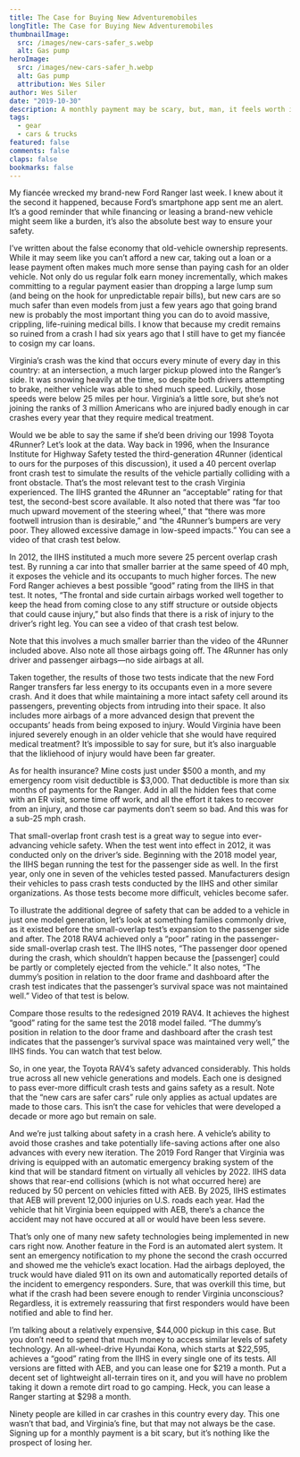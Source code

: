 ```yaml
---
title: The Case for Buying New Adventuremobiles
longTitle: The Case for Buying New Adventuremobiles
thumbnailImage: 
  src: /images/new-cars-safer_s.webp
  alt: Gas pump
heroImage: 
  src: /images/new-cars-safer_h.webp
  alt: Gas pump
  attribution: Wes Siler
author: Wes Siler
date: "2019-10-30"
description: A monthly payment may be scary, but, man, it feels worth it when your loved one gets into a crash
tags:
  - gear
  - cars & trucks
featured: false
comments: false
claps: false
bookmarks: false
---
```


My fiancée wrecked my brand-new Ford Ranger last week. I knew about it the second it happened, because Ford’s smartphone app sent me an alert. It’s a good reminder that while financing or leasing a brand-new vehicle might seem like a burden, it’s also the absolute best way to ensure your safety. 

I’ve written about the false economy that old-vehicle ownership represents. While it may seem like you can’t afford a new car, taking out a loan or a lease payment often makes much more sense than paying cash for an older vehicle. Not only do us regular folk earn money incrementally, which makes committing to a regular payment easier than dropping a large lump sum (and being on the hook for unpredictable repair bills), but new cars are so much safer than even models from just a few years ago that going brand new is probably the most important thing you can do to avoid massive, crippling, life-ruining medical bills. I know that because my credit remains so ruined from a crash I had six years ago that I still have to get my fiancée to cosign my car loans. 

Virginia’s crash was the kind that occurs every minute of every day in this country: at an intersection, a much larger pickup plowed into the Ranger’s side. It was snowing heavily at the time, so despite both drivers attempting to brake, neither vehicle was able to shed much speed. Luckily, those speeds were below 25 miles per hour. Virginia’s a little sore, but she’s not joining the ranks of 3 million Americans who are injured badly enough in car crashes every year that they require medical treatment. 

Would we be able to say the same if she’d been driving our 1998 Toyota 4Runner? Let’s look at the data. Way back in 1996, when the Insurance Institute for Highway Safety tested the third-generation 4Runner (identical to ours for the purposes of this discussion), it used a 40 percent overlap front crash test to simulate the results of the vehicle partially colliding with a front obstacle. That’s the most relevant test to the crash Virginia experienced. The IIHS granted the 4Runner an “acceptable” rating for that test, the second-best score available. It also noted that there was “far too much upward movement of the steering wheel,” that “there was more footwell intrusion than is desirable,” and “the 4Runner’s bumpers are very poor. They allowed excessive damage in low-speed impacts.” You can see a video of that crash test below.

In 2012, the IIHS instituted a much more severe 25 percent overlap crash test. By running a car into that smaller barrier at the same speed of 40 mph, it exposes the vehicle and its occupants to much higher forces. The new Ford Ranger achieves a best possible “good” rating from the IIHS in that test. It notes, “The frontal and side curtain airbags worked well together to keep the head from coming close to any stiff structure or outside objects that could cause injury,” but also finds that there is a risk of injury to the driver’s right leg. You can see a video of that crash test below.

Note that this involves a much smaller barrier than the video of the 4Runner included above. Also note all those airbags going off. The 4Runner has only driver and passenger airbags—no side airbags at all. 

Taken together, the results of those two tests indicate that the new Ford Ranger transfers far less energy to its occupants even in a more severe crash. And it does that while maintaining a more intact safety cell around its passengers, preventing objects from intruding into their space. It also includes more airbags of a more advanced design that prevent the occupants’ heads from being exposed to injury. Would Virginia have been injured severely enough in an older vehicle that she would have required medical treatment? It’s impossible to say for sure, but it’s also inarguable that the likliehood of injury would have been far greater. 

As for health insurance? Mine costs just under $500 a month, and my emergency room visit deductible is $3,000. That deductible is more than six months of payments for the Ranger. Add in all the hidden fees that come with an ER visit, some time off work, and all the effort it takes to recover from an injury, and those car payments don’t seem so bad. And this was for a sub-25 mph crash. 

That small-overlap front crash test is a great way to segue into ever-advancing vehicle safety. When the test went into effect in 2012, it was conducted only on the driver’s side. Beginning with the 2018 model year, the IIHS began running the test for the passenger side as well. In the first year, only one in seven of the vehicles tested passed. Manufacturers design their vehicles to pass crash tests conducted by the IIHS and other similar organizations. As those tests become more difficult, vehicles become safer. 

To illustrate the additional degree of safety that can be added to a vehicle in just one model generation, let’s look at something families commonly drive, as it existed before the small-overlap test’s expansion to the passenger side and after. The 2018 RAV4 achieved only a “poor” rating in the passenger-side small-overlap crash test. The IIHS notes, “The passenger door opened during the crash, which shouldn’t happen because the [passenger] could be partly or completely ejected from the vehicle.” It also notes, “The dummy’s position in relation to the door frame and dashboard after the crash test indicates that the passenger’s survival space was not maintained well.” Video of that test is below. 

Compare those results to the redesigned 2019 RAV4. It achieves the highest “good” rating for the same test the 2018 model failed. “The dummy’s position in relation to the door frame and dashboard after the crash test indicates that the passenger’s survival space was maintained very well,” the IIHS finds. You can watch that test below. 

So, in one year, the Toyota RAV4’s safety advanced considerably. This holds true across all new vehicle generations and models. Each one is designed to pass ever-more difficult crash tests and gains safety as a result. Note that the “new cars are safer cars” rule only applies as actual updates are made to those cars. This isn’t the case for vehicles that were developed a decade or more ago but remain on sale.

And we’re just talking about safety in a crash here. A vehicle’s ability to avoid those crashes and take potentially life-saving actions after one also advances with every new iteration. The 2019 Ford Ranger that Virginia was driving is equipped with an automatic emergency braking system of the kind that will be standard fitment on virtually all vehicles by 2022. IIHS data shows that rear-end collisions (which is not what occurred here) are reduced by 50 percent on vehicles fitted with AEB. By 2025, IIHS estimates that AEB will prevent 12,000 injuries on U.S. roads each year. Had the vehicle that hit Virginia been equipped with AEB, there’s a chance the accident may not have occured at all or would have been less severe. 

That’s only one of many new safety technologies being implemented in new cars right now. Another feature in the Ford is an automated alert system. It sent an emergency notification to my phone the second the crash occurred and showed me the vehicle’s exact location. Had the airbags deployed, the truck would have dialed 911 on its own and automatically reported details of the incident to emergency responders. Sure, that was overkill this time, but what if the crash had been severe enough to render Virginia unconscious? Regardless, it is extremely reassuring that first responders would have been notified and able to find her. 

I’m talking about a relatively expensive, $44,000 pickup in this case. But you don’t need to spend that much money to access similar levels of safety technology. An all-wheel-drive Hyundai Kona, which starts at $22,595, achieves a “good” rating from the IIHS in every single one of its tests. All versions are fitted with AEB, and you can lease one for $219 a month. Put a decent set of lightweight all-terrain tires on it, and you will have no problem taking it down a remote dirt road to go camping. Heck, you can lease a Ranger starting at $298 a month.

Ninety people are killed in car crashes in this country every day. This one wasn’t that bad, and Virginia’s fine, but that may not always be the case. Signing up for a monthly payment is a bit scary, but it’s nothing like the prospect of losing her.